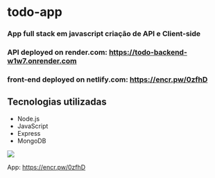 # todo-app

### App full stack em javascript criação de API e Client-side 

### API deployed on render.com: https://todo-backend-w1w7.onrender.com
### front-end deployed on netlify.com: https://encr.pw/0zfhD

## Tecnologias utilizadas

- Node.js
- JavaScript
- Express
- MongoDB

<img src="https://i.postimg.cc/CKXQSgV9/Screenshot.png">

App: https://encr.pw/0zfhD
